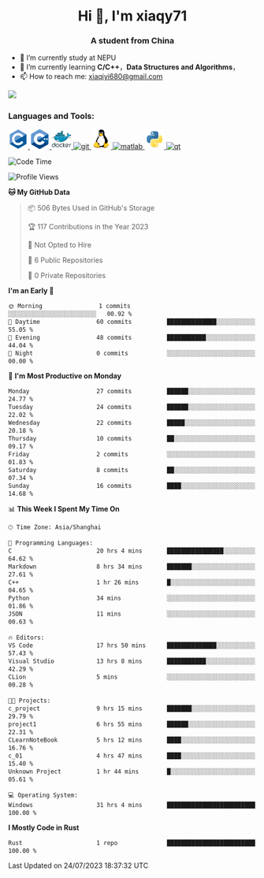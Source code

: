 <h1 align="center">Hi 👋, I'm xiaqy71</h1>
<h3 align="center">A student from China</h3>

- 🔭 I’m currently study at NEPU
- 🌱 I’m currently learning **C/C++**，**Data Structures and Algorithms**，
- 📫 How to reach me: xiaqiyi680@gmail.com

![](https://github-readme-stats.vercel.app/api?username=xiaqy71)

<h3 align="left">Languages and Tools:</h3>
<p align="left"> <a href="https://www.cprogramming.com/" target="_blank" rel="noreferrer"> <img src="https://raw.githubusercontent.com/devicons/devicon/master/icons/c/c-original.svg" alt="c" width="40" height="40"/> </a> <a href="https://www.w3schools.com/cpp/" target="_blank" rel="noreferrer"> <img src="https://raw.githubusercontent.com/devicons/devicon/master/icons/cplusplus/cplusplus-original.svg" alt="cplusplus" width="40" height="40"/> </a> <a href="https://www.docker.com/" target="_blank" rel="noreferrer"> <img src="https://raw.githubusercontent.com/devicons/devicon/master/icons/docker/docker-original-wordmark.svg" alt="docker" width="40" height="40"/> </a> <a href="https://git-scm.com/" target="_blank" rel="noreferrer"> <img src="https://www.vectorlogo.zone/logos/git-scm/git-scm-icon.svg" alt="git" width="40" height="40"/> </a> <a href="https://www.linux.org/" target="_blank" rel="noreferrer"> <img src="https://raw.githubusercontent.com/devicons/devicon/master/icons/linux/linux-original.svg" alt="linux" width="40" height="40"/> </a> <a href="https://www.mathworks.com/" target="_blank" rel="noreferrer"> <img src="https://upload.wikimedia.org/wikipedia/commons/2/21/Matlab_Logo.png" alt="matlab" width="40" height="40"/> </a> <a href="https://www.python.org" target="_blank" rel="noreferrer"> <img src="https://raw.githubusercontent.com/devicons/devicon/master/icons/python/python-original.svg" alt="python" width="40" height="40"/> </a> <a href="https://www.qt.io/" target="_blank" rel="noreferrer"> <img src="https://upload.wikimedia.org/wikipedia/commons/0/0b/Qt_logo_2016.svg" alt="qt" width="40" height="40"/> </a> </p>

<!--START_SECTION:waka-->
![Code Time](http://img.shields.io/badge/Code%20Time-97%20hrs%2032%20mins-blue)

![Profile Views](http://img.shields.io/badge/Profile%20Views-272-blue)

**🐱 My GitHub Data** 

> 📦 506 Bytes Used in GitHub's Storage 
 > 
> 🏆 117 Contributions in the Year 2023
 > 
> 🚫 Not Opted to Hire
 > 
> 📜 6 Public Repositories 
 > 
> 🔑 0 Private Repositories 
 > 
**I'm an Early 🐤** 

```text
🌞 Morning                1 commits           ░░░░░░░░░░░░░░░░░░░░░░░░░   00.92 % 
🌆 Daytime                60 commits          ██████████████░░░░░░░░░░░   55.05 % 
🌃 Evening                48 commits          ███████████░░░░░░░░░░░░░░   44.04 % 
🌙 Night                  0 commits           ░░░░░░░░░░░░░░░░░░░░░░░░░   00.00 % 
```
📅 **I'm Most Productive on Monday** 

```text
Monday                   27 commits          ██████░░░░░░░░░░░░░░░░░░░   24.77 % 
Tuesday                  24 commits          ██████░░░░░░░░░░░░░░░░░░░   22.02 % 
Wednesday                22 commits          █████░░░░░░░░░░░░░░░░░░░░   20.18 % 
Thursday                 10 commits          ██░░░░░░░░░░░░░░░░░░░░░░░   09.17 % 
Friday                   2 commits           ░░░░░░░░░░░░░░░░░░░░░░░░░   01.83 % 
Saturday                 8 commits           ██░░░░░░░░░░░░░░░░░░░░░░░   07.34 % 
Sunday                   16 commits          ████░░░░░░░░░░░░░░░░░░░░░   14.68 % 
```


📊 **This Week I Spent My Time On** 

```text
🕑︎ Time Zone: Asia/Shanghai

💬 Programming Languages: 
C                        20 hrs 4 mins       ████████████████░░░░░░░░░   64.62 % 
Markdown                 8 hrs 34 mins       ███████░░░░░░░░░░░░░░░░░░   27.61 % 
C++                      1 hr 26 mins        █░░░░░░░░░░░░░░░░░░░░░░░░   04.65 % 
Python                   34 mins             ░░░░░░░░░░░░░░░░░░░░░░░░░   01.86 % 
JSON                     11 mins             ░░░░░░░░░░░░░░░░░░░░░░░░░   00.63 % 

🔥 Editors: 
VS Code                  17 hrs 50 mins      ██████████████░░░░░░░░░░░   57.43 % 
Visual Studio            13 hrs 8 mins       ███████████░░░░░░░░░░░░░░   42.29 % 
CLion                    5 mins              ░░░░░░░░░░░░░░░░░░░░░░░░░   00.28 % 

🐱‍💻 Projects: 
c_project                9 hrs 15 mins       ███████░░░░░░░░░░░░░░░░░░   29.79 % 
project1                 6 hrs 55 mins       ██████░░░░░░░░░░░░░░░░░░░   22.31 % 
CLearnNoteBook           5 hrs 12 mins       ████░░░░░░░░░░░░░░░░░░░░░   16.76 % 
c_01                     4 hrs 47 mins       ████░░░░░░░░░░░░░░░░░░░░░   15.40 % 
Unknown Project          1 hr 44 mins        █░░░░░░░░░░░░░░░░░░░░░░░░   05.61 % 

💻 Operating System: 
Windows                  31 hrs 4 mins       █████████████████████████   100.00 % 
```

**I Mostly Code in Rust** 

```text
Rust                     1 repo              █████████████████████████   100.00 % 
```




 Last Updated on 24/07/2023 18:37:32 UTC
<!--END_SECTION:waka-->




